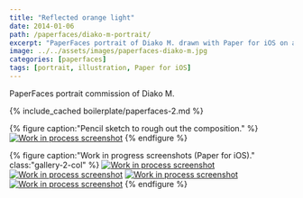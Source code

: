 ```yaml
---
title: "Reflected orange light"
date: 2014-01-06
path: /paperfaces/diako-m-portrait/
excerpt: "PaperFaces portrait of Diako M. drawn with Paper for iOS on an iPad."
image: ../../assets/images/paperfaces-diako-m.jpg
categories: [paperfaces]
tags: [portrait, illustration, Paper for iOS]
---
```


PaperFaces portrait commission of Diako M.

{% include_cached boilerplate/paperfaces-2.md %}

{% figure caption:"Pencil sketch to rough out the composition." %}
[![Work in process screenshot](../../assets/images/paperfaces-diako-m-process-1-750.jpg)](../../assets/images/paperfaces-diako-m-process-1-lg.jpg)
{% endfigure %}

{% figure caption:"Work in progress screenshots (Paper for iOS)." class:"gallery-2-col" %}
[![Work in process screenshot](../../assets/images/paperfaces-diako-m-process-2-600.jpg)](../../assets/images/paperfaces-diako-m-process-2-lg.jpg)
[![Work in process screenshot](../../assets/images/paperfaces-diako-m-process-3-600.jpg)](../../assets/images/paperfaces-diako-m-process-3-lg.jpg)
[![Work in process screenshot](../../assets/images/paperfaces-diako-m-process-4-600.jpg)](../../assets/images/paperfaces-diako-m-process-4-lg.jpg)
[![Work in process screenshot](../../assets/images/paperfaces-diako-m-process-5-600.jpg)](../../assets/images/paperfaces-diako-m-process-5-lg.jpg)
{% endfigure %}
